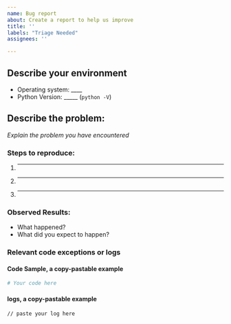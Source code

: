 ```yaml
---
name: Bug report
about: Create a report to help us improve
title: ''
labels: "Triage Needed"
assignees: ''

---
```

<!--
Have you searched for similar issues before posting it?

If you have discovered a bug in the repo, please [search our issue tracker](https://github.com/bitbns-official/bitbnspy/issues).
If it hasn't been reported, please create a new issue.

-->

## Describe your environment

  * Operating system: ____
  * Python Version: _____ (`python -V`)

## Describe the problem:

*Explain the problem you have encountered*

### Steps to reproduce:

  1. _____
  2. _____
  3. _____

### Observed Results:

  * What happened?
  * What did you expect to happen?

### Relevant code exceptions or logs

#### Code Sample, a copy-pastable example

```python
# Your code here

```

#### logs, a copy-pastable example

```
// paste your log here
```
